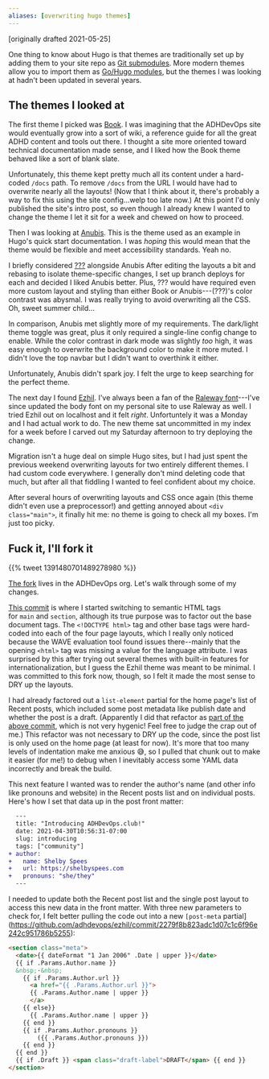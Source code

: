 ```yaml
---
aliases: [overwriting hugo themes]
---
```


[originally drafted 2021-05-25]

One thing to know about Hugo is that themes are traditionally set up by adding them to your site repo as [Git submodules](https://file+.vscode-resource.vscode-webview.net/Users/spees/ss/website/content/drafts/themes-i-tried.md). More modern themes allow you to import them as [Go/Hugo modules](https://file+.vscode-resource.vscode-webview.net/Users/spees/ss/website/content/drafts/themes-i-tried.md), but the themes I was looking at hadn't been updated in several years.

## The themes I looked at

The first theme I picked was [Book](https://themes.gohugo.io/hugo-book/). I was imagining that the ADHDevOps site would eventually grow into a sort of wiki, a reference guide for all the great ADHD content and tools out there. I thought a site more oriented toward technical documentation made sense, and I liked how the Book theme behaved like a sort of blank slate.

Unfortunately, this theme kept pretty much all its content under a hard-coded `/docs` path. To remove `/docs` from the URL I would have had to overwrite nearly all the layouts! (Now that I think about it, there's probably a way to fix this using the site config...welp too late now.) At this point I'd only published the site's intro post, so even though I already knew I wanted to change the theme I let it sit for a week and chewed on how to proceed.

Then I was looking at [Anubis](https://file+.vscode-resource.vscode-webview.net/Users/spees/ss/website/content/drafts/themes-i-tried.md). This is the theme used as an example in Hugo's quick start documentation. I was *hoping* this would mean that the theme would be flexible and meet accessibility standards. Yeah no.

I briefly considered [???](https://file+.vscode-resource.vscode-webview.net/Users/spees/ss/website/content/drafts/themes-i-tried.md) alongside Anubis After editing the layouts a bit and rebasing to isolate theme-specific changes, I set up branch deploys for each and decided I liked Anubis better. Plus, ??? would have required even more custom layout and styling than either Book or Anubis---(???)'s color contrast was abysmal. I was really trying to avoid overwriting all the CSS. Oh, sweet summer child...

In comparison, Anubis met slightly more of my requirements. The dark/light theme toggle was great, plus it only required a single-line config change to enable. While the color contrast in dark mode was slightly *too* high, it was easy enough to overwrite the background color to make it more muted. I didn't love the top navbar but I didn't want to overthink it either.

Unfortunately, Anubis didn't spark joy. I felt the urge to keep searching for the perfect theme.

The next day I found [Ezhil](https://file+.vscode-resource.vscode-webview.net/Users/spees/ss/website/content/drafts/themes-i-tried.md). I've always been a fan of the [Raleway font](https://file+.vscode-resource.vscode-webview.net/Users/spees/ss/website/content/drafts/themes-i-tried.md)---I've since updated the body font on my personal site to use Raleway as well. I tried Ezhil out on localhost and it felt *right*. Unfortuntely it was a Monday and I had actual work to do. The new theme sat uncommitted in my index for a week before I carved out my Saturday afternoon to try deploying the change.

Migration isn't a huge deal on simple Hugo sites, but I had just spent the previous weekend overwriting layouts for two entirely different themes. I had custom code everywhere. I generally don't mind deleting code that much, but after all that fiddling I wanted to feel confident about my choice.

After several hours of overwriting layouts and CSS once again (this theme didn't even use a preprocessor!) and getting annoyed about `<div class="main">`, it finally hit me: no theme is going to check all my boxes. I'm just too picky.

## Fuck it, I'll fork it

{{% tweet 1391480701489278980 %}}

[The fork](https://github.com/adhdevops/ezhil) lives in the ADHDevOps org. Let's walk through some of my changes.

[This commit](https://github.com/adhdevops/ezhil/commit/bc6f8d348d75ee9eb971789247b92ea29c32141f) is where I started switching to semantic HTML tags for `main` and `section`, although its true purpose was to factor out the base document tags. The `<!DOCTYPE html>` tag and other base tags were hard-coded into each of the four page layouts, which I really only noticed because the WAVE evaluation tool found issues there--mainly that the opening `<html>` tag was missing a value for the language attribute. I was surprised by this after trying out several themes with built-in features for internationalization, but I guess the Ezhil theme was meant to be minimal. I was committed to this fork now, though, so I felt it made the most sense to DRY up the layouts.

I had already factored out a `list-element` partial for the home page's list of Recent posts, which included some post metadata like publish date and whether the post is a draft. (Apparently I did that refactor as [part of the above commit](https://github.com/adhdevops/ezhil/commit/bc6f8d348d75ee9eb971789247b92ea29c32141f#diff-5f94de6d6f1f71be7e6352098044a189896abf19a6a20f85c494d008702afe35R1-R15), which is not very hygenic! Feel free to judge the crap out of me.) This refactor was not necessary to DRY up the code, since the post list is only used on the home page (at least for now). It's more that too many levels of indentation make me anxious 😅, so I pulled that chunk out to make it easier (for me!) to debug when I inevitably access some YAML data incorrectly and break the build.

This next feature I wanted was to render the author's name (and other info like pronouns and website) in the Recent posts list and on individual posts. Here's how I set that data up in the post front matter:

```diff
  ---
  title: "Introducing ADHDevOps.club!"
  date: 2021-04-30T10:56:31-07:00
  slug: introducing
  tags: ["community"]
+ author:
+   name: Shelby Spees
+   url: https://shelbyspees.com
+   pronouns: "she/they"
  ---
```

I needed to update both the Recent post list and the single post layout to access this new data in the front matter. With three new parameters to check for, I felt better pulling the code out into a new `[post-meta` partial](https://github.com/adhdevops/ezhil/commit/2279f8b823adc1d07c1c6f96e242c951786b5255):

```html
<section class="meta">
  <date>{{ dateFormat "1 Jan 2006" .Date | upper }}</date>
  {{ if .Params.Author.name }}
  &nbsp;·&nbsp;
    {{ if .Params.Author.url }}
      <a href="{{ .Params.Author.url }}">
      {{ .Params.Author.name | upper }}
      </a>
    {{ else}}
      {{ .Params.Author.name | upper }}
    {{ end }}
    {{ if .Params.Author.pronouns }}
        ({{ .Params.Author.pronouns }})
    {{ end }}
  {{ end }}
  {{ if .Draft }} <span class="draft-label">DRAFT</span> {{ end }}
</section>

```